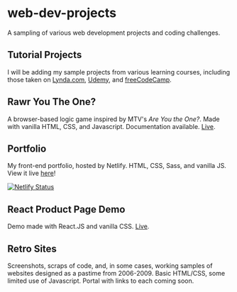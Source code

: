 # web-dev-projects
A sampling of various web development projects and coding challenges.

## Tutorial Projects
I will be adding my sample projects from various learning courses, including those taken on [Lynda.com](https://www.lynda.com), [Udemy](https://www.udemy.com/user/kyle-jackson-20/), and [freeCodeCamp](https://www.freecodecamp.org/kylewjackson).

## Rawr You The One?
A browser-based logic game inspired by MTV's *Are You the One?*. Made with vanilla HTML, CSS, and Javascript. Documentation available. [Live](https://www.kylejackson.dev/rawr).

## Portfolio
My front-end portfolio, hosted by Netlify. HTML, CSS, Sass, and vanilla JS. View it live [here](https://www.kylejackson.dev)!

[![Netlify Status](https://api.netlify.com/api/v1/badges/38b0311d-6da0-46d6-977e-5e6102fe7948/deploy-status)](https://app.netlify.com/sites/kylewjackson/deploys)

## React Product Page Demo
Demo made with React.JS and vanilla CSS. [Live](https://www.kylejackson.dev/productpage).

## Retro Sites
Screenshots, scraps of code, and, in some cases, working samples of websites designed as a pastime from 2006-2009. Basic HTML/CSS, some limited use of Javascript. Portal with links to each coming soon.
